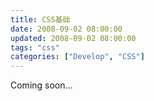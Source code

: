 ```yaml
---
title: CSS基础
date: 2008-09-02 08:00:00
updated: 2008-09-02 08:00:00
tags: "css"
categories: ["Develop", "CSS"]
---
```


Coming soon...
